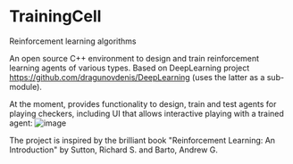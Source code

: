 # TrainingCell
Reinforcement learning algorithms

An open source C++ environment to design and train reinforcement learning agents of various types.
Based on DeepLearning project https://github.com/dragunovdenis/DeepLearning (uses the latter as a sub-module).

At the moment, provides functionality to design, train and test agents for playing checkers, including UI that allows interactive playing with a trained agent:
![image](https://user-images.githubusercontent.com/4552159/215344977-0bb4a284-eed3-472e-8e20-a1d349a2a264.png)

The project is inspired by the brilliant book "Reinforcement Learning: An Introduction" by Sutton, Richard S. and Barto, Andrew G.


  
